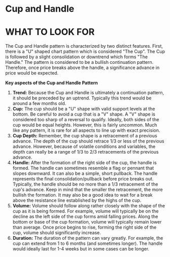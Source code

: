 # Cup and Handle

# WHAT TO LOOK FOR

The Cup and Handle pattern is characterized by two distinct features. First, there is a "U" shaped chart pattern which is considered "The Cup". The Cup is followed by a slight consolidation or downtrend which forms "The Handle." The pattern is considered to be a bullish continuation pattern. Therefore, once price breaks above the handle, a significance advance in price would be expected.

**Key aspects of the Cup and Handle Pattern**

1.  **Trend:**  Because the Cup and Handle is ultimately a continuation pattern, it should be preceded by an uptrend. Typically this trend would be around a few months old.
2.  **Cup:**  The cup should be a "U" shape with valid support levels at the bottom. Be careful to avoid a cup that is a "V" shape. A "V" shape is considered too sharp of a reversal to qualify. Ideally, both sides of the cup would be equal heights. However, this is fairly uncommon. Much like any pattern, it is rare for all aspects to line up with exact precision.
3.  **Cup Depth:**  Remember, the cup shape is a retracement of a previous advance. The depth of the cup should retrace 1/3 or less of the previous advance. However, because of volatile conditions and variables, the depth can really be a range of 1/3 to 2/3 retracements of the previous advance.
4.  **Handle:**  After the formation of the right side of the cup, the handle is formed. The handle can sometimes resemble a flag or pennant that slopes downward. It can also be a simple, short pullback. The handle represents the final consolidation/pullback before price breaks out. Typically, the handle should be no more than a 1/3 retracement of the cup's advance. Keep in mind that the smaller the retracement, the more bullish the formation. It may also be a good idea to wait for a break above the resistance line established by the highs of the cup.
5.  **Volume:**  Volume should follow along rather closely with the shape of the cup as it is being formed. For example, volume will typically be on the decline as the left side of the cup forms amid falling prices. Along the bottom or base of the cup formation, volume will typically remain lower than average. Once price begins to rise, forming the right side of the cup, volume should significantly increase.
6.  **Duration:**  The duration of the pattern can vary greatly. For example, the cup can extend from 1 to 6 months (and sometimes longer). The handle would ideally last for 1-4 weeks but in some cases can be longer.